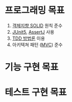 # 프로그래밍 목표
1. [객체지향 SOLID](SOLID.md) 원칙 준수
2. [JUnit5](JUnit5.md), [AssertJ](AssertJ.md) 사용
3. [TDD 방법론](TDD.md) 이용 
4. 아키텍쳐 패턴 ([MVC](MVC.md)) 준수

# 기능 구현 목표

# 테스트 구현 목표